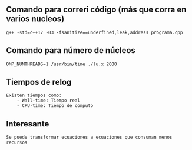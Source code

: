 ## Comando para correri código (más que corra en varios nucleos)
    g++ -std=c++17 -03 -fsanitize==underfined,leak,address programa.cpp
## Comando para número de núcleos
    OMP_NUMTHREADS=1 /usr/bin/time ./lu.x 2000
## Tiempos de relog
    Existen tiempos como:
        - Wall-time: Tiempo real
        - CPU-time: Tiempo de computo
## Interesante
    Se puede transformar ecuaciones a ecuaciones que consuman menos recursos